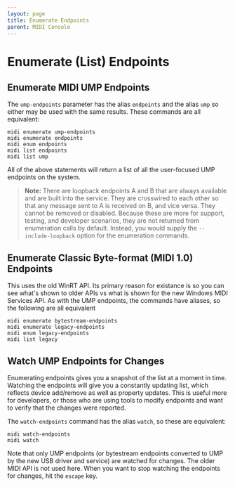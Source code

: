 ```yaml
---
layout: page
title: Enumerate Endpoints
parent: MIDI Console
---
```


# Enumerate (List) Endpoints

## Enumerate MIDI UMP Endpoints

The `ump-endpoints` parameter has the alias `endpoints` and the alias `ump` so either may be used with the same results. These commands are all equivalent:

```
midi enumerate ump-endpoints
midi enumerate endpoints
midi enum endpoints
midi list endpoints
midi list ump
```

All of the above statements will return a list of all the user-focused UMP endpoints on the system.

> **Note:** There are loopback endpoints A and B that are always available and are built into the service. They are crosswired to each other so that any message sent to A is received on B, and vice versa. They cannot be removed or disabled. Because these are more for support, testing, and developer scenarios, they are not returned from enumeration calls by default. Instead, you would supply the `--include-loopback` option for the enumeration commands.

## Enumerate Classic Byte-format (MIDI 1.0) Endpoints

This uses the old WinRT API. Its primary reason for existance is so you can see what's shown to older APIs vs what is shown for the new Windows MIDI Services API. As with the UMP endpoints, the commands have aliases, so the following are all equivalent

```
midi enumerate bytestream-endpoints
midi enumerate legacy-endpoints
midi enum legacy-endpoints
midi list legacy
```

## Watch UMP Endpoints for Changes

Enumerating endpoints gives you a snapshot of the list at a moment in time. Watching the endpoints will give you a constantly updating list, which reflects device add/remove as well as property updates. This is useful more for developers, or those who are using tools to modify endpoints and want to verify that the changes were reported.

The `watch-endpoints` command has the alias `watch`, so these are equivalent:

```
midi watch-endpoints
midi watch
```

Note that only UMP endpoints (or bytestream endpoints converted to UMP by the new USB driver and service) are watched for changes. The older MIDI API is not used here. When you want to stop watching the endpoints for changes, hit the `escape` key.

